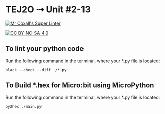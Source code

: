 # TEJ2O ⇢ Unit #2-13

[![Mr Coxall's Super Linter](https://github.com/TEJ2O-Templates/TEJ2O-Unit2-13/workflows/Mr%20Coxall's%20Super%20Linter/badge.svg)](https://github.com/TEJ2O-Templates/TEJ2O-Unit2-13/actions)

[![CC BY-NC-SA 4.0](https://img.shields.io/badge/License-CC%20BY--NC--SA%204.0-blue.svg)](./LICENSE)


## To lint your python code

Run the following command in the terminal, where your *.py file is located:

```console
black --check --diff ./*.py
```
## To Build *.hex for Micro:bit using MicroPython

Run the following command in the terminal, where your *.py file is located:

``` bash
py2hex ./main.py
```